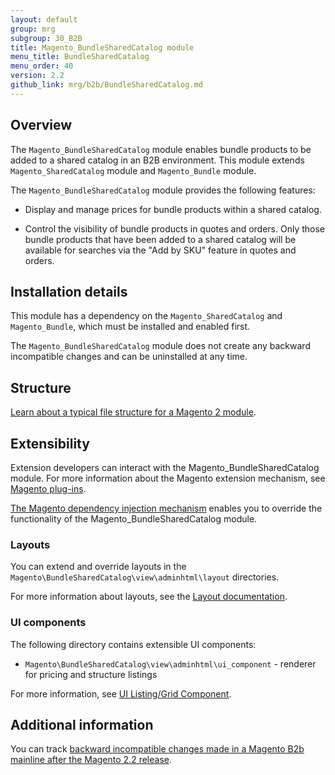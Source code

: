 ```yaml
---
layout: default
group: mrg
subgroup: 30_B2B
title: Magento_BundleSharedCatalog module
menu_title: BundleSharedCatalog
menu_order: 40
version: 2.2
github_link: mrg/b2b/BundleSharedCatalog.md
---
```

## Overview

The `Magento_BundleSharedCatalog` module enables bundle products to be added to a shared catalog in an B2B environment. This module extends `Magento_SharedCatalog` module and `Magento_Bundle` module.

The `Magento_BundleSharedCatalog` module provides the following features:

* Display and manage prices for bundle products within a shared catalog.

* Control the visibility of bundle products in quotes and orders. Only those bundle products that have been added to a shared catalog will be available for searches via the "Add by SKU" feature in quotes and orders.

## Installation details

This module has a dependency on the `Magento_SharedCatalog` and `Magento_Bundle`, which must be installed and enabled first.

The `Magento_BundleSharedCatalog` module does not create any backward incompatible changes and can be uninstalled at any time.

## Structure

[Learn about a typical file structure for a Magento 2 module]({{page.baseurl}}extension-dev-guide/build/module-file-structure.html).

## Extensibility

Extension developers can interact with the Magento_BundleSharedCatalog module. For more information about the Magento extension mechanism, see [Magento plug-ins]({{page.baseurl}}extension-dev-guide/plugins.html).

[The Magento dependency injection mechanism]({{page.baseurl}}extension-dev-guide/depend-inj.html) enables you to override the functionality of the Magento_BundleSharedCatalog module.

### Layouts

You can extend and override layouts in the `Magento\BundleSharedCatalog\view\adminhtml\layout` directories.

For more information about layouts, see the [Layout documentation]({{page.baseurl}}frontend-dev-guide/layouts/layout-overview.html).

### UI components

The following directory contains extensible UI components:

* `Magento\BundleSharedCatalog\view\adminhtml\ui_component` - renderer for pricing and structure listings

For more information, see [UI Listing/Grid Component]({{page.baseurl}}ui-components/ui-listing-grid.html).

## Additional information

You can track [backward incompatible changes made in a Magento B2b mainline after the Magento 2.2 release]({{page.baseurl}}release-notes/changes/b2b_changes.html).
